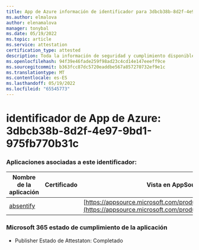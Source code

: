 ```yaml
---
title: App de Azure información de identificador para 3dbcb38b-8d2f-4e97-9bd1-975fb770b31c
ms.author: elmalova
author: elenamalova
manager: tonybal
ms.date: 05/19/2022
ms.topic: article
ms.service: attestation
certification_type: attested
description: Toda la información de seguridad y cumplimiento disponible para 3dbcb38b-8d2f-4e97-9bd1-975fb770b31c.
ms.openlocfilehash: 94f39e46fade259f98ad23c4cd14e147eeeff9ce
ms.sourcegitcommit: b363fcc87dc5720eaddbe567a857270732ef9e1c
ms.translationtype: MT
ms.contentlocale: es-ES
ms.lasthandoff: 05/19/2022
ms.locfileid: "65545773"
---
```

# <a name="azure-app-id-3dbcb38b-8d2f-4e97-9bd1-975fb770b31c"></a>identificador de App de Azure: 3dbcb38b-8d2f-4e97-9bd1-975fb770b31c


### <a name="apps-associated-with-this-id"></a>Aplicaciones asociadas a este identificador:
| **Nombre de la aplicación** | **Certificado** | **Vista en AppSource** |
|--------------|---------------|-----------------------|
| [absentify](../forward/WA200003833.md) |  | [https://appsource.microsoft.com/product/office/WA200003833](https://appsource.microsoft.com/product/office/WA200003833) |

### <a name="microsoft-365-app-compliance-status"></a>Microsoft 365 estado de cumplimiento de la aplicación
- Publisher Estado de Attestaton: Completado
